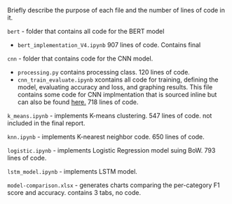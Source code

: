 Briefly describe the purpose of each file and the number of lines of code
in it.

`bert` - folder that contains all code for the BERT model
  - `bert_implementation_V4.ipynb` 907 lines of code. Contains final 

`cnn` - folder that contains code for the CNN model.
  - `processing.py` contains processing class. 120 lines of code. 
  - `cnn_train_evaluate.ipynb` xcontains all code for training, defining the model, evaluating accuracy and loss, and graphing results. This file contains some code for CNN implmentation that is sourced inline but can also be found [here.](https://coderzcolumn.com/tutorials/artificial-intelligence/pytorch-conv1d-for-text-classification) 718 lines of code.

`k_means.ipynb` - implements K-means clustering. 547 lines of code.  not included in the final report.

`knn.ipynb` - implements K-nearest neighbor code. 650 lines of code.

`logistic.ipynb` - implements Logistic Regression model suing BoW. 793 lines of code.

`lstm_model.ipynb` - implements LSTM model. 

`model-comparison.xlsx` - generates charts comparing the per-category F1 score and accuracy.  contains 3 tabs, no code.
